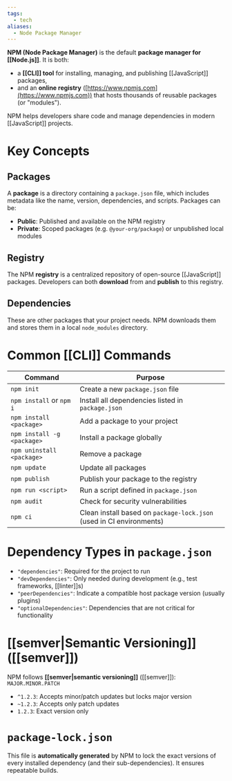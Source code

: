 ```yaml
---
tags:
  - tech
aliases:
  - Node Package Manager
---
```

**NPM (Node Package Manager)** is the default **package manager for [[Node.js]]**. 
It is both:
- a **[[CLI]] tool** for installing, managing, and publishing [[JavaScript]] packages,
- and an **online registry** ([https://www.npmjs.com](https://www.npmjs.com)) that hosts thousands of reusable packages (or "modules").

NPM helps developers share code and manage dependencies in modern [[JavaScript]] projects.
# Key Concepts
## Packages
A **package** is a directory containing a `package.json` file, which includes metadata like the name, version, dependencies, and scripts. Packages can be:
- **Public**: Published and available on the NPM registry
- **Private**: Scoped packages (e.g. `@your-org/package`) or unpublished local modules
## Registry
The NPM **registry** is a centralized repository of open-source [[JavaScript]] packages. 
Developers can both **download** from and **publish** to this registry.
## Dependencies
These are other packages that your project needs. 
NPM downloads them and stores them in a local `node_modules` directory.
# Common [[CLI]] Commands
| Command                    | Purpose                                                              |
| -------------------------- | -------------------------------------------------------------------- |
| `npm init`                 | Create a new `package.json` file                                     |
| `npm install` or `npm i`   | Install all dependencies listed in `package.json`                    |
| `npm install <package>`    | Add a package to your project                                        |
| `npm install -g <package>` | Install a package globally                                           |
| `npm uninstall <package>`  | Remove a package                                                     |
| `npm update`               | Update all packages                                                  |
| `npm publish`              | Publish your package to the registry                                 |
| `npm run <script>`         | Run a script defined in `package.json`                               |
| `npm audit`                | Check for security vulnerabilities                                   |
| `npm ci`                   | Clean install based on `package-lock.json` (used in CI environments) |
# Dependency Types in `package.json`
- `"dependencies"`: Required for the project to run
- `"devDependencies"`: Only needed during development (e.g., test frameworks, [[linter]]s)
- `"peerDependencies"`: Indicate a compatible host package version (usually plugins)
- `"optionalDependencies"`: Dependencies that are not critical for functionality
# [[semver|Semantic Versioning]] ([[semver]])
NPM follows **[[semver|semantic versioning]]** ([[semver]]):  
`MAJOR.MINOR.PATCH`
- `^1.2.3`: Accepts minor/patch updates but locks major version
- `~1.2.3`: Accepts only patch updates
- `1.2.3`: Exact version only
# `package-lock.json`
This file is **automatically generated** by NPM to lock the exact versions of every installed dependency (and their sub-dependencies). 
It ensures repeatable builds.
